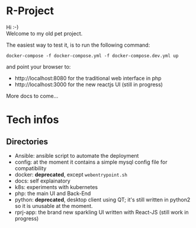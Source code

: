 
# R-Project

Hi :-)<br />
Welcome to my old pet project.

The easiest way to test it, is to run the following command:
```
docker-compose -f docker-compose.yml -f docker-compose.dev.yml up
```

and point your browser to:

- http://localhost:8080 for the traditional web interface in php
- http://localhost:3000 for the new reactjs UI (still in progress)

More docs to come...

# Tech infos

## Directories

- Ansible: ansible script to automate the deployment
- config: at the moment it contains a simple mysql config file for compatibility
- docker: **deprecated**, except `webentrypoint.sh`
- docs: self explainatory
- k8s: experiments with kubernetes
- php: the main UI and Back-End
- python: **deprecated**, desktop client using QT; it's still written in python2 so it is unusable at the moment.
- rprj-app: the brand new sparkling UI written with React-JS (still work in progress)
